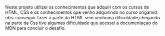 Neste projeto utilizei os conhecimentos que adquiri com os cursos de HTML, CSS e os conhecimentos que venho adquirindo no curso origamid.
obs: conseguir fazer a parte da HTML sem nenhuma dificuldade,chegando na parte da Css tive algumas dificuldade que acessei a documentaçao do MDN para concluir o desafio.
